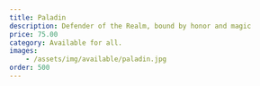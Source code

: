 ```yaml
---
title: Paladin
description: Defender of the Realm, bound by honor and magic
price: 75.00
category: Available for all.
images: 
    - /assets/img/available/paladin.jpg
order: 500
---
```


